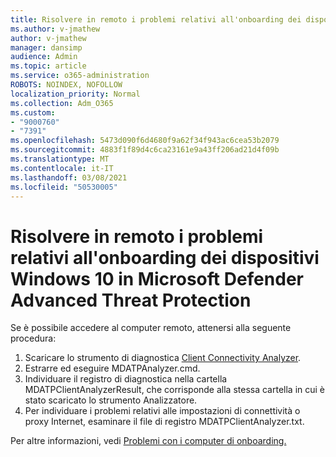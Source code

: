 ```yaml
---
title: Risolvere in remoto i problemi relativi all'onboarding dei dispositivi Windows 10 in Microsoft Defender Advanced Threat Protection
ms.author: v-jmathew
author: v-jmathew
manager: dansimp
audience: Admin
ms.topic: article
ms.service: o365-administration
ROBOTS: NOINDEX, NOFOLLOW
localization_priority: Normal
ms.collection: Adm_O365
ms.custom:
- "9000760"
- "7391"
ms.openlocfilehash: 5473d090f6d4680f9a62f34f943ac6cea53b2079
ms.sourcegitcommit: 4883f1f89d4c6ca23161e9a43ff206ad21d4f09b
ms.translationtype: MT
ms.contentlocale: it-IT
ms.lasthandoff: 03/08/2021
ms.locfileid: "50530005"
---
```

# <a name="remotely-fix-problems-with-onboarding-windows-10-devices-to-microsoft-defender-advanced-threat-protection"></a>Risolvere in remoto i problemi relativi all'onboarding dei dispositivi Windows 10 in Microsoft Defender Advanced Threat Protection

Se è possibile accedere al computer remoto, attenersi alla seguente procedura:

1. Scaricare lo strumento di diagnostica [Client Connectivity Analyzer](https://go.microsoft.com/fwlink/?linkid=2143466).
2. Estrarre ed eseguire MDATPAnalyzer.cmd.
3. Individuare il registro di diagnostica nella cartella MDATPClientAnalyzerResult, che corrisponde alla stessa cartella in cui è stato scaricato lo strumento Analizzatore.
4. Per individuare i problemi relativi alle impostazioni di connettività o proxy Internet, esaminare il file di registro MDATPClientAnalyzer.txt.

Per altre informazioni, vedi [Problemi con i computer di onboarding.](https://go.microsoft.com/fwlink/?linkid=2143634)
